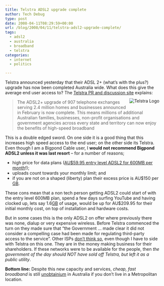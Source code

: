 ```yaml
---
title: Telstra ADSL2 upgrade complete
author: Tech Debug
type: post
date: 2008-04-11T08:29:59+00:00
url: /blog/2008/04/11/telstra-adsl2-upgrade-complete/
tags:
  - adsl2
  - australia
  - broadband
  - telstra
categories:
  - internet
  - politics

---
```

Telstra announced yesterday that their ADSL 2+ (what&#8217;s with the plus?) upgrade has now been completed Australia wide. What does this give the average end user access to? The [Telstra PR and discussion site][1] explains:  
<img decoding="async" style="float: right; margin-left: 10px; margin-bottom: 10px; margin-top: 10px;" src="http://www.nowwearetalking.com.au/Common/nwat/images/telstra.gif" alt="Telstra Logo" /> 

> The ADSL2+ upgrade of 907 telephone exchanges serving 2.4 million homes and businesses announced in February is now complete. This means millions of additional Australian families, businesses, non-profit organisations and government agencies across every state and territory can now enjoy the benefits of high-speed broadband

This is a double edged sword. On one side it is a good thing that this increases high speed access to the end user; on the other side its Telstra. Even though I am a Bigpond Cable user, I **would not recommend Bigpond ADSL2 unless it was last resort** &#8211; for a number of reasons;

  * high price for data plans ([AU$59.95 entry level ADSL2 for 600MB per month][2]!);
  * uploads count towards your monthly limit; and
  * if you are not on a shaped (liberty) plan their excess price is AU$150 per [GB][3].

These cons mean that a non tech person getting ADSL2 could start of with the entry level 600MB plan, spend a few days surfing YouTube and having clocked up, lets say 1.6[GB][3] of usage, would be up for AU$209.95 for their initial monthly cost, on top of installation and hardware costs.

But in some cases this is the only ADSL2 on offer where previously there was none, dialup or very expensive wireless. Before Telstra commenced the turn on they made sure that &#8220;the Government &#8230; made clear it did not consider a compelling case had been made for regulating third-party access to the service&#8221;. Other ISPs [don&#8217;t think so][4], even though I have to side with Telstra on this one. They are in the money making business for their shareholders. If these networks were to be available for the people, then _the government of the day should NOT have sold off Telstra, but left it as a public utility_.

**Bottom line:** Despite this new capacity and services, _cheap, fast broadband_ is still [unobtainium][5] in Australia if you don&#8217;t live in a Metropolitan location.

 [1]: http://www.nowwearetalking.com.au/news/telstras-adsl2--upgrades-complete
 [2]: http://my.bigpond.com/internetplans/broadband/adsl/plansandoffers/default.jsp
 [3]: http://en.wikipedia.org/wiki/Gigabyte
 [4]: http://whirlpool.net.au/article.cfm/1779
 [5]: http://en.wikipedia.org/wiki/Unobtainium#Late-contemporary_usage